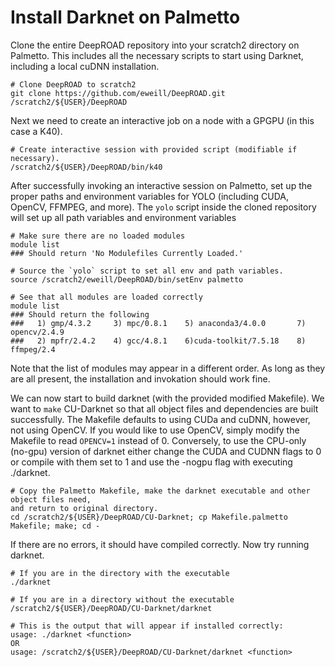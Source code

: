 # Install Darknet on Palmetto

Clone the entire DeepROAD repository into your scratch2 directory on Palmetto.  This includes all the necessary scripts to start using Darknet, including a local cuDNN installation.

	# Clone DeepROAD to scratch2
	git clone https://github.com/eweill/DeepROAD.git /scratch2/${USER}/DeepROAD

Next we need to create an interactive job on a node with a GPGPU (in this case a K40).

	# Create interactive session with provided script (modifiable if necessary).
	/scratch2/${USER}/DeepROAD/bin/k40

After successfully invoking an interactive session on Palmetto, set up the proper paths and environment variables for YOLO (including CUDA, OpenCV, FFMPEG, and more).  The `yolo` script inside the cloned repository will set up all path variables and environment variables
	
	# Make sure there are no loaded modules
	module list
	### Should return 'No Modulefiles Currently Loaded.'

	# Source the `yolo` script to set all env and path variables.
	source /scratch2/eweill/DeepROAD/bin/setEnv palmetto

	# See that all modules are loaded correctly
	module list
	### Should return the following
	###   1) gmp/4.3.2     3) mpc/0.8.1    5) anaconda3/4.0.0       7) opencv/2.4.9
	###   2) mpfr/2.4.2    4) gcc/4.8.1    6)cuda-toolkit/7.5.18    8) ffmpeg/2.4

Note that the list of modules may appear in a different order.  As long as they are all present, the installation and invokation should work fine.

We can now start to build darknet (with the provided modified Makefile).  We want to `make` CU-Darknet so that all object files and dependencies are built successfully.  The Makefile defaults to using CUDa and cuDNN, however, not using OpenCV.  If you would like to use OpenCV, simply modify the Makefile to read `OPENCV=1` instead of 0.  Conversely, to use the CPU-only (no-gpu) version of darknet either change the CUDA and CUDNN flags to 0 or compile with them set to 1 and use the -nogpu flag with executing ./darknet.
	
	# Copy the Palmetto Makefile, make the darknet executable and other object files need,
	and return to original directory.
	cd /scratch2/${USER}/DeepROAD/CU-Darknet; cp Makefile.palmetto Makefile; make; cd -

If there are no errors, it should have compiled correctly.  Now try running darknet.

	# If you are in the directory with the executable
	./darknet

	# If you are in a directory without the executable
	/scratch2/${USER}/DeepROAD/CU-Darknet/darknet

	# This is the output that will appear if installed correctly:
	usage: ./darknet <function>
	OR
	usage: /scratch2/${USER}/DeepROAD/CU-Darknet/darknet <function>